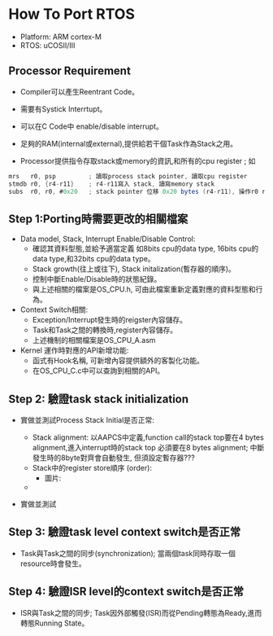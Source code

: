 # How To Port RTOS 
* Platform: ARM cortex-M
* RTOS: uCOSII/III

## Processor Requirement
* Compiler可以產生Reentrant Code。

* 需要有Systick Interrtupt。

* 可以在C Code中 enable/disable interrupt。

* 足夠的RAM(internal或external),提供給若干個Task作為Stack之用。

* Processor提供指令存取stack或memory的資訊,和所有的cpu register ; 如
```as
mrs   r0, psp         ; 讀取process stack pointer, 讀取cpu register 
stmdb r0, {r4-r11}    ; r4-r11寫入 stack, 讀寫memory stack
subs  r0, r0, #0x20   ; stack pointer 位移 0x20 bytes (r4-r11), 操作r0 register
```  
## Step 1:Porting時需要更改的相關檔案  
* Data model, Stack, Interrupt Enable/Disable Control:   
  * 確認其資料型態,並給予適當定義 如8bits cpu的data type, 16bits cpu的data type,和32bits cpu的data type。
  * Stack growth(往上或往下), Stack initalization(暫存器的順序)。  
  * 控制中斷Enable/Disable時的狀態紀錄。
  * 與上述相關的檔案是OS_CPU.h, 可由此檔案重新定義對應的資料型態和行為。
* Context Switch相關:  
  * Exception/Interrupt發生時的reigster內容儲存。  
  * Task和Task之間的轉換時,register內容儲存。  
  * 上述機制的相關檔案是OS_CPU_A.asm  
* Kernel 運作時對應的API新增功能:  
  * 函式有Hook名稱, 可新增內容提供額外的客製化功能。  
  * 在OS_CPU_C.c中可以查詢到相關的API。



## Step 2: 驗證task stack initialization
* 實做並測試Process Stack Initial是否正常:  
  * Stack alignment: 以AAPCS中定義,function call的stack top要在4 bytes alignment,進入interrupt時的stack top 必須要在8 bytes alignment; 中斷發生時的8byte對齊會自動發生, 但須設定暫存器???  
  * Stack中的register store順序 (order):  
    * 圖片:  
  * 
  
* 實做並測試

## Step 3: 驗證task level context switch是否正常
* Task與Task之間的同步(synchronization); 當兩個task同時存取一個resource時會發生。  

## Step 4: 驗證ISR level的context switch是否正常  
* ISR與Task之間的同步; Task因外部觸發(ISR)而從Pending轉態為Ready,進而轉態Running State。





